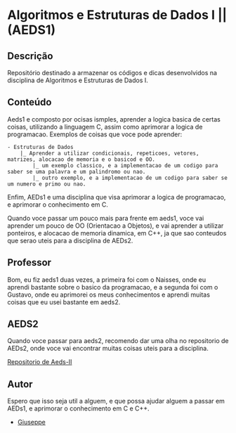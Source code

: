 #  Algoritmos e Estruturas de Dados I || (AEDS1)

## Descrição
Repositório destinado a armazenar os códigos e dicas desenvolvidos na disciplina de Algoritmos e Estruturas de Dados I.

## Conteúdo
Aeds1 e composto por ocisas ismples, aprender a logica basica de certas coisas, utilizando a linguagem C, assim como aprimorar a logica de programacao.
Exemplos de coisas que voce pode aprender:
```
- Estruturas de Dados
    |_ Aprender a utilizar condicionais, repeticoes, vetores, matrizes, alocacao de memoria e o basicod e OO.
        |_ um exemplo classico, e a implementacao de um codigo para saber se uma palavra e um palindromo ou nao.
        |_ outro exemplo, e a implementacao de um codigo para saber se um numero e primo ou nao.
```

Enfim, AEDs1 e uma disciplina que visa aprimorar a logica de programacao, e aprimorar o conhecimento em C.

Quando voce passar um pouco mais para frente em aeds1, voce vai aprender um pouco de OO (Orientacao a Objetos), e vai aprender a utilizar ponteiros, e alocacao de memoria dinamica, em C++, ja que sao conteudos que serao uteis para a disciplina de AEDs2.

## Professor

Bom, eu fiz aeds1 duas vezes, a primeira foi com o Naisses, onde eu aprendi bastante sobre o basico da programacao, e a segunda foi com o Gustavo, onde eu aprimorei os meus conhecimentos e aprendi muitas coisas que eu usei bastante em aeds2.

## AEDS2

Quando voce passar para aeds2, recomendo dar uma olha no repositorio de AEDs2, onde voce vai encontrar muitas coisas uteis para a disciplina.

[Repositorio de Aeds-II](github.com/giusfds/AEDS-II)

## Autor
Espero que isso seja util a alguem, e que possa ajudar alguem a passar em AEDs1, e aprimorar o conhecimento em C e C++.
- [Giuseppe](github.com/giusfds)
